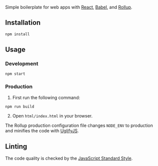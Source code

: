 Simple boilerplate for web apps with [React](https://facebook.github.io/react/), [Babel](http://babeljs.io/), and [Rollup](http://rollupjs.org/).

## Installation

```sh
npm install
```

## Usage

### Development

```sh
npm start
```

### Production

1. First run the following command:

 ```sh
 npm run build
 ```

2. Open `html/index.html` in your browser.

The Rollup production configuration file changes `NODE_ENV` to production and minifies the code with [UglifyJS](http://lisperator.net/uglifyjs/).

## Linting

The code quality is checked by the [JavaScript Standard Style](http://standardjs.com/).
